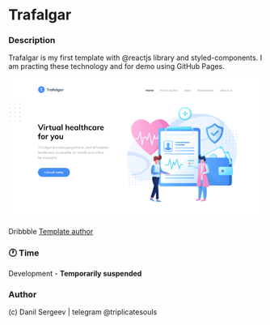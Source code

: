 # Trafalgar

### Description

Trafalgar is my first template with @reactjs library and styled-components. I am practing these technology and for demo using GitHub Pages.

![Promo Section](src/assets/images/git.png)

Dribbble [Template author](https://dribbble.com/shots/12514026--FIGMA-FREEBIE-Landing-page-for-a-healthcare-startup)

### 🕐 Time

Development - **Temporarily suspended**

### Author

(c) Danil Sergeev | telegram @triplicatesouls
